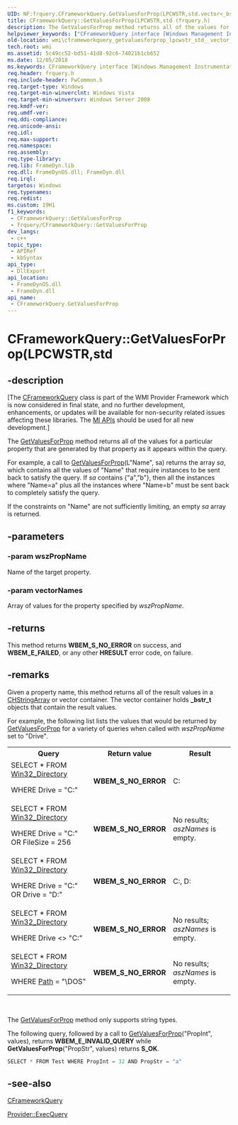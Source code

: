 ```yaml
---
UID: NF:frquery.CFrameworkQuery.GetValuesForProp(LPCWSTR,std.vector<_bstr_t>&)
title: CFrameworkQuery::GetValuesForProp(LPCWSTR,std (frquery.h)
description: The GetValuesForProp method returns all of the values for a particular property that are generated by that property as it appears within the query.
helpviewer_keywords: ["CFrameworkQuery interface [Windows Management Instrumentation]","GetValuesForProp method","CFrameworkQuery.GetValuesForProp","CFrameworkQuery.GetValuesForProp(LPCWSTR","std","CFrameworkQuery::GetValuesForProp","CFrameworkQuery::GetValuesForProp(LPCWSTR","std","CFrameworkQuery::GetValuesForProp(LPCWSTR","std::vector<_bstr_t>&)","GetValuesForProp","GetValuesForProp method [Windows Management Instrumentation]","GetValuesForProp method [Windows Management Instrumentation]","CFrameworkQuery interface","frquery/CFrameworkQuery::GetValuesForProp","wmi.cframeworkquery_getvaluesforprop_lpcwstr_std__vector__bstr_t__"]
old-location: wmi\cframeworkquery_getvaluesforprop_lpcwstr_std__vector__bstr_t__.htm
tech.root: wmi
ms.assetid: 5c49cc52-bd51-41d8-92c6-74021b1cb652
ms.date: 12/05/2018
ms.keywords: CFrameworkQuery interface [Windows Management Instrumentation],GetValuesForProp method, CFrameworkQuery.GetValuesForProp, CFrameworkQuery.GetValuesForProp(LPCWSTR,std, CFrameworkQuery::GetValuesForProp, CFrameworkQuery::GetValuesForProp(LPCWSTR,std, CFrameworkQuery::GetValuesForProp(LPCWSTR,std::vector<_bstr_t>&), GetValuesForProp, GetValuesForProp method [Windows Management Instrumentation], GetValuesForProp method [Windows Management Instrumentation],CFrameworkQuery interface, frquery/CFrameworkQuery::GetValuesForProp, wmi.cframeworkquery_getvaluesforprop_lpcwstr_std__vector__bstr_t__
req.header: frquery.h
req.include-header: FwCommon.h
req.target-type: Windows
req.target-min-winverclnt: Windows Vista
req.target-min-winversvr: Windows Server 2008
req.kmdf-ver: 
req.umdf-ver: 
req.ddi-compliance: 
req.unicode-ansi: 
req.idl: 
req.max-support: 
req.namespace: 
req.assembly: 
req.type-library: 
req.lib: FrameDyn.lib
req.dll: FrameDynOS.dll; FrameDyn.dll
req.irql: 
targetos: Windows
req.typenames: 
req.redist: 
ms.custom: 19H1
f1_keywords:
 - CFrameworkQuery::GetValuesForProp
 - frquery/CFrameworkQuery::GetValuesForProp
dev_langs:
 - c++
topic_type:
 - APIRef
 - kbSyntax
api_type:
 - DllExport
api_location:
 - FrameDynOS.dll
 - FrameDyn.dll
api_name:
 - CFrameworkQuery.GetValuesForProp
---
```


# CFrameworkQuery::GetValuesForProp(LPCWSTR,std


## -description

<p class="CCE_Message">[The <a href="https://docs.microsoft.com/windows/desktop/api/frquery/nl-frquery-cframeworkquery">CFrameworkQuery</a> class 
    is part of the WMI Provider Framework which is now considered in final state, and no further development, 
    enhancements, or updates will be available for non-security related issues affecting these libraries. The 
    <a href="https://docs.microsoft.com/previous-versions/windows/desktop/wmi_v2/windows-management-infrastructure">MI APIs</a> should be used for all new 
    development.]

The <a href="https://docs.microsoft.com/windows/desktop/api/frquery/nf-frquery-cframeworkquery-getvaluesforprop(lpcwstr_chstringarray_)">GetValuesForProp</a> method returns all of the values for a particular property that are generated by that property as it appears within the query.

For example, a call to <a href="https://docs.microsoft.com/windows/desktop/api/frquery/nf-frquery-cframeworkquery-getvaluesforprop(lpcwstr_chstringarray_)">GetValuesForProp</a>(L"Name", sa) returns the array <i>sa</i>, which contains all the values of "Name" that require instances to be sent back to satisfy the query. If <i>sa</i> contains {"a","b"}, then all the instances where "Name=a" plus all the instances where "Name=b" must be sent back to completely satisfy the query.

If the constraints on "Name" are not sufficiently limiting, an empty <i>sa</i> array is returned.

## -parameters

### -param wszPropName

Name of the target property.

### -param vectorNames

Array of values for the property specified by <i>wszPropName</i>.

## -returns

This method returns <b>WBEM_S_NO_ERROR</b> on success, and <b>WBEM_E_FAILED</b>, or any other <b>HRESULT</b> error code, on failure.

## -remarks

Given a property name, this method returns all of the result values in a <a href="https://docs.microsoft.com/windows/desktop/api/chstrarr/nl-chstrarr-chstringarray">CHStringArray</a> or vector container. The vector container holds <b>_bstr_t</b> objects that contain the result values.

For example, the following list lists the values that would be returned by <a href="https://docs.microsoft.com/windows/desktop/api/frquery/nf-frquery-cframeworkquery-getvaluesforprop(lpcwstr_chstringarray_)">GetValuesForProp</a> for a variety of queries when called with <i>wszPropName</i> set to "Drive".

<table>
<tr>
<th>Query</th>
<th>Return value</th>
<th>Result</th>
</tr>
<tr>
<td>
SELECT * FROM  <a href="https://docs.microsoft.com/windows/desktop/CIMWin32Prov/win32-directory">Win32_Directory</a>


WHERE Drive = "C:"

</td>
<td><b>WBEM_S_NO_ERROR</b></td>
<td>C:</td>
</tr>
<tr>
<td>
SELECT * FROM  <a href="https://docs.microsoft.com/windows/desktop/CIMWin32Prov/win32-directory">Win32_Directory</a>


WHERE Drive = "C:" OR FileSize = 256

</td>
<td><b>WBEM_S_NO_ERROR</b></td>
<td>No results; <i>aszNames</i> is empty.</td>
</tr>
<tr>
<td>
SELECT * FROM  <a href="https://docs.microsoft.com/windows/desktop/CIMWin32Prov/win32-directory">Win32_Directory</a>


WHERE Drive = "C:" OR Drive = "D:"

</td>
<td><b>WBEM_S_NO_ERROR</b></td>
<td>C:, D:</td>
</tr>
<tr>
<td>
SELECT * FROM  <a href="https://docs.microsoft.com/windows/desktop/CIMWin32Prov/win32-directory">Win32_Directory</a>


WHERE Drive &lt;&gt; "C:"

</td>
<td><b>WBEM_S_NO_ERROR</b></td>
<td>No results; <i>aszNames</i> is empty.</td>
</tr>
<tr>
<td>
SELECT * FROM  <a href="https://docs.microsoft.com/windows/desktop/CIMWin32Prov/win32-directory">Win32_Directory</a>


WHERE  <a href="https://docs.microsoft.com/windows/desktop/WmiSdk/swbemobjectpath-path">Path</a> = "\DOS"

</td>
<td><b>WBEM_S_NO_ERROR</b></td>
<td>No results; <i>aszNames</i> is empty.</td>
</tr>
</table>
 

The <a href="https://docs.microsoft.com/windows/desktop/api/frquery/nf-frquery-cframeworkquery-getvaluesforprop(lpcwstr_chstringarray_)">GetValuesForProp</a> method only supports string types.

The following query, followed by a call to <a href="https://docs.microsoft.com/windows/desktop/api/frquery/nf-frquery-cframeworkquery-getvaluesforprop(lpcwstr_chstringarray_)">GetValuesForProp</a>("PropInt", values), returns <b>WBEM_E_INVALID_QUERY</b> while <b>GetValuesForProp</b>("PropStr", values) returns <b>S_OK</b>.


```cpp
SELECT * FROM Test WHERE PropInt = 32 AND PropStr = "a"
```

## -see-also

<a href="https://docs.microsoft.com/windows/desktop/api/frquery/nl-frquery-cframeworkquery">CFrameworkQuery</a>



<a href="https://docs.microsoft.com/windows/desktop/api/provider/nf-provider-provider-execquery">Provider::ExecQuery</a>

